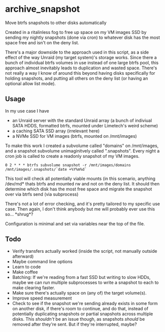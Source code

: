 # archive_snapshot
Move btrfs snapshots to other disks automatically

Created in a ritalinless fog to free up space on my VM images SSD by sending my nightly snapshots (done via cron) to whatever disk has the most space free and isn't on the deny list.

There's a major downside to the approach used in this script, as a side effect of the way Unraid (my target system)'s storage works. Since there a bunch of individual btrfs volumes in use instead of one large btrfs pool, this approach almost inevitably leads to duplication and wasted space. There's not really a way I know of around this beyond having disks specifically for holding snapshots, and putting all others on the deny list (or having an optional allow list mode).

## Usage
In my use case I have
* an Unraid server with the standard Unraid array (a bunch of indiviual SATA HDDS, formatted btrfs, mounted under Limetech's weird scheme)
* a caching SATA SSD array (irrelevant here)
* a NVMe SSD for VM images (btrfs, mounted on /mnt/images)

To make this work I created a subvolume called "domains" on /mnt/images, and a snapshot subvolume unimaginitvely called ".snapshots". Every night a cron job is called to create a readonly snapshot of my VM images.
```
0 2 * * * btrfs subvolume snapshot -r /mnt/images/domains /mnt/images/.snapshots/`date +%Y%m%d`
```
This tool will check all potentially viable mounts (in this scenario, anything /dev/md* thats btrfs and mounted rw and not on the deny list. It should then determine which disk has the most free space and migrate the snapshot over via btrfs send (via subprocess)

There's not a lot of error checking, and it's pretty tailored to my specific use case. Then again, I don't think anybody but me will probably ever use this so... \*shrug\*?

Configuration is minimal and set via variables near the top of the file. 

## Todo
* Verify transfers actually worked (inside the script, not manually outside afterward)
* Maybe command line options
* Learn to code
* Make coffee
* Batching: If we're reading from a fast SSD but writing to slow HDDs, maybe we can run multiple subprocesses to write a snapshot to each to make clearing faster.
* Make sure there's actually space on (any of) the target volume(s).
* Improve speed measurement
* Check to see if the snapshot we're sending already exists in some form on another disk, if there's room to continue, and do that, instead of potentially duplicating snapshots or partial snapshots across multiple disks. This *shouldn't* be an issue though, as snapshots *should* be removed after they're sent. But if they're interrupted, maybe?
